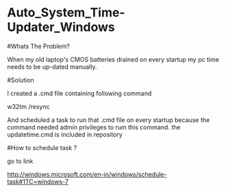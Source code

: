 # Auto_System_Time-Updater_Windows



#Whats The Problem?

When my old laptop's CMOS  batteries drained on every startup my pc time needs to be up-dated manually.



#Solution

I created a .cmd file containing following command



w32tm /resync



And scheduled a task to run that .cmd file on every startup because the command needed admin privileges to rum this command.
the updatetime.cmd is included in repository

#How to schedule task ?

go to link

http://windows.microsoft.com/en-in/windows/schedule-task#1TC=windows-7


